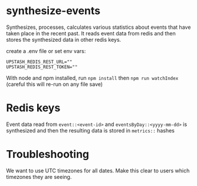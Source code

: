# synthesize-events

Synthesizes, processes, calculates various statistics about events that have taken place in the recent past. It reads event data from redis and then stores the synthesized data in other redis keys.

create a .env file or set env vars:

```
UPSTASH_REDIS_REST_URL=""
UPSTASH_REDIS_REST_TOKEN=""
```

With node and npm installed, run
`npm install` then `npm run watchIndex` (careful this will re-run on any file save)

# Redis keys

Event data read from  `event::<event-id>` and `eventsByDay::<yyyy-mm-dd>` is synthesized and then the resulting data is stored in `metrics::` hashes

# Troubleshooting

We want to use UTC timezones for all dates. Make this clear to users which timezones they are seeing. 
